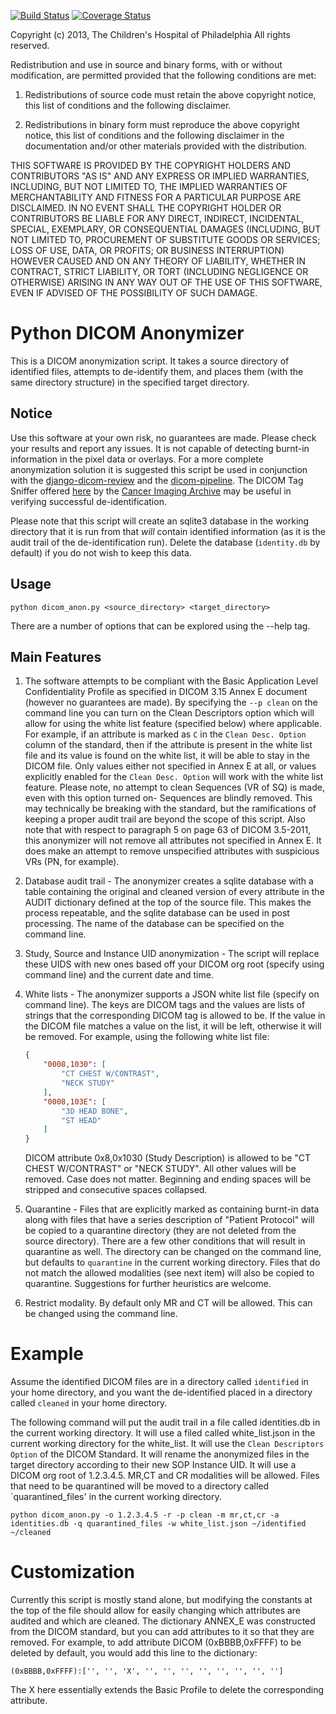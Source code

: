 [![Build Status](https://travis-ci.org/cbmi/dicom-anon.png?branch=master)](https://travis-ci.org/cbmi/dicom-anon) [![Coverage Status](https://coveralls.io/repos/cbmi/dicom-anon/badge.png)](https://coveralls.io/r/cbmi/dicom-anon)

Copyright (c) 2013, The Children's Hospital of Philadelphia
All rights reserved.

Redistribution and use in source and binary forms, with or without modification, are permitted provided that the
following conditions are met:

1. Redistributions of source code must retain the above copyright notice, this list of conditions and the following
   disclaimer.

2. Redistributions in binary form must reproduce the above copyright notice, this list of conditions and the
   following disclaimer in the documentation and/or other materials provided with the distribution.

THIS SOFTWARE IS PROVIDED BY THE COPYRIGHT HOLDERS AND CONTRIBUTORS "AS IS" AND ANY EXPRESS OR IMPLIED WARRANTIES,
INCLUDING, BUT NOT LIMITED TO, THE IMPLIED WARRANTIES OF MERCHANTABILITY AND FITNESS FOR A PARTICULAR PURPOSE ARE
DISCLAIMED. IN NO EVENT SHALL THE COPYRIGHT HOLDER OR CONTRIBUTORS BE LIABLE FOR ANY DIRECT, INDIRECT, INCIDENTAL,
SPECIAL, EXEMPLARY, OR CONSEQUENTIAL DAMAGES (INCLUDING, BUT NOT LIMITED TO, PROCUREMENT OF SUBSTITUTE GOODS OR
SERVICES; LOSS OF USE, DATA, OR PROFITS; OR BUSINESS INTERRUPTION) HOWEVER CAUSED AND ON ANY THEORY OF LIABILITY,
WHETHER IN CONTRACT, STRICT LIABILITY, OR TORT (INCLUDING NEGLIGENCE OR OTHERWISE) ARISING IN ANY WAY OUT OF THE
USE OF THIS SOFTWARE, EVEN IF ADVISED OF THE POSSIBILITY OF SUCH DAMAGE.


# Python DICOM Anonymizer

This is a DICOM anonymization script. It takes a source directory of identified files, attempts to de-identify them, and places them (with the same directory structure) in the specified target directory.

## Notice

Use this software at your own risk, no guarantees are made. Please check your results and report any issues. It is not capable of detecting burnt-in information in the pixel data or overlays. For a more complete anonymization solution it is suggested this script be used in conjunction with the [django-dicom-review](https://github.com/cbmi/django-dicom-review) and the [dicom-pipeline](https://github.com/cbmi/dicom-pipeline). The DICOM Tag Sniffer offered [here](https://wiki.cancerimagingarchive.net/display/Public/De-identification+Knowledge+Base) by the [Cancer Imaging Archive](http://www.cancerimagingarchive.net/) may be useful in verifying successful de-identification.

Please note that this script will create an sqlite3 database in the working directory that it is run from that _will_ contain identified
information (as it is the audit trail of the de-identification run). Delete the database (`identity.db` by default) if you do not wish to
keep this data.

## Usage
    python dicom_anon.py <source_directory> <target_directory>
    
There are a number of options that can be explored using the --help tag.

## Main Features
1. The software attempts to be compliant with the Basic Application Level Confidentiality Profile as specified in DICOM 3.15 Annex E document (however no guarantees are made). By specifying the `--p clean` on the command line you can turn on the Clean Descriptors option which will allow for using the white list feature (specified below) where applicable. For example, if an attribute is marked as `C` in the `Clean Desc. Option` column of the standard, then if the attribute is present in the white list file and its value is found on the white list, it will be able to stay in the DICOM file. Only values either not specified in Annex E at all, or values explicitly enabled for the `Clean Desc. Option` will work with the white list feature. Please note, no attempt to clean Sequences (VR of SQ) is made, even with this option turned on- Sequences are blindly removed. This may technically be breaking with the standard, but the ramifications of keeping a proper audit trail are beyond the scope of this script. Also note that with respect to paragraph 5 on page 63 of DICOM 3.5-2011, this anonymizer will not remove all attributes not specified in Annex E. It does make an attempt to remove unspecified attributes with suspicious VRs (PN, for example).
1. Database audit trail - The anonymizer creates a sqlite database with a table containing the original and cleaned version of every attribute in the AUDIT dictionary defined at the top of the source file. This makes the process repeatable, and the sqlite database can be used in post processing. The name of the database can be specified on the command line.
1. Study, Source and Instance UID anonymization - The script will replace these UIDS with new ones based off your DICOM org root (specify using command line) and the current date and time.
1. White lists - The anonymizer supports a JSON white list file (specify on command line). The keys are DICOM tags and the values are lists of strings that the corresponding DICOM tag is allowed to be. If the value in the DICOM file matches a value on the list, it will be left, otherwise it will be removed. For example, using the following white list file:

    ```json
    {
        "0008,1030": [
            "CT CHEST W/CONTRAST",
            "NECK STUDY"
        ],
        "0008,103E": [
            "3D HEAD BONE",
            "ST HEAD"
        ]
    }
     ```
    DICOM attribute 0x8,0x1030 (Study Description) is allowed to be "CT CHEST W/CONTRAST" or "NECK STUDY". All other values will be removed. Case does not matter. Beginning and ending spaces will be stripped and consecutive spaces collapsed.

1. Quarantine - Files that are explicitly marked as containing burnt-in data along with files that have a series description of "Patient Protocol" will be copied to a quarantine directory (they are not deleted from the source directory). There are a few other conditions that will result in quarantine as well. The directory can be changed on the command line, but defaults to `quarantine` in the current working directory. Files that do not match the allowed modalities (see next item) will also be copied to quarantine. Suggestions for further heuristics are welcome.
1. Restrict modality. By default only MR and CT will be allowed. This can be changed using the command line.


# Example
Assume the identified DICOM files are in a directory called `identified` in your home directory, and you want the de-identified placed in a directory called `cleaned` in your home directory.

The following command will put the audit trail in a file called identities.db in the current working directory. It will use a filed called white_list.json in the current working directory for the white_list. It will use the `Clean Descriptors Option` of the DICOM Standard. It will rename the anonymized files in the target directory according to their new SOP Instance UID. It will use a DICOM org root of 1.2.3.4.5. MR,CT and CR modalities will be allowed. Files that need to be quarantined will be moved to a directory called `quarantined_files' in the current working directory.

```
python dicom_anon.py -o 1.2.3.4.5 -r -p clean -m mr,ct,cr -a identities.db -q quarantined_files -w white_list.json ~/identified ~/cleaned 
```

# Customization
Currently this script is mostly stand alone, but modifying the constants at the top of the file should allow for easily changing which attributes are audited and which are cleaned. The dictionary ANNEX_E was constructed from the DICOM standard, but you can add attributes to it so that they are removed. For example, to add attribute DICOM (0xBBBB,0xFFFF) to be deleted by default, you would add this line to the dictionary:

```
(0xBBBB,0xFFFF):['', '', 'X', '', '', '', '', '', '', '', '']
```

The X here essentially extends the Basic Profile to delete the corresponding attribute.
